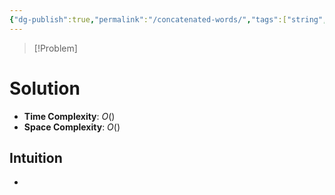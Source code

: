 ```yaml
---
{"dg-publish":true,"permalink":"/concatenated-words/","tags":["string","dp","trie","dfs","array"]}
---
```


>[!Problem]

# Solution
- **Time Complexity**: $O()$
- **Space Complexity**: $O()$
## Intuition
- 
```python

```